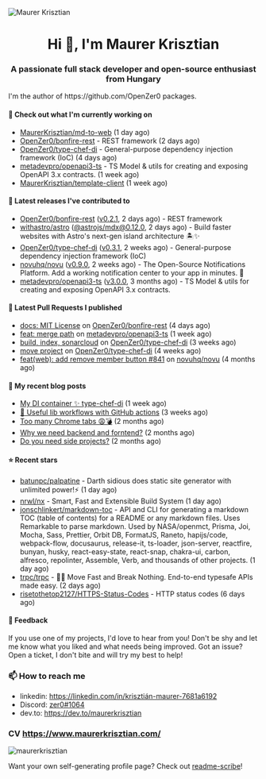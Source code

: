 ![Maurer Krisztian](https://user-images.githubusercontent.com/48491140/201497104-1836aea0-27cc-42fa-909c-26219dda6d61.png)

<h1 align="center">Hi 👋, I'm Maurer Krisztian</h1>
<h3 align="center">A passionate full stack developer and open-source enthusiast from Hungary</h3>
I'm the author of https://github.com/OpenZer0 packages.

#### 👷 Check out what I'm currently working on

- [MaurerKrisztian/md-to-web](https://github.com/MaurerKrisztian/md-to-web) (1 day ago)
- [OpenZer0/bonfire-rest](https://github.com/OpenZer0/bonfire-rest) - REST framework (2 days ago)
- [OpenZer0/type-chef-di](https://github.com/OpenZer0/type-chef-di) -  General-purpose dependency injection framework (IoC) (4 days ago)
- [metadevpro/openapi3-ts](https://github.com/metadevpro/openapi3-ts) - TS Model &amp; utils for creating and exposing OpenAPI 3.x contracts. (1 week ago)
- [MaurerKrisztian/template-client](https://github.com/MaurerKrisztian/template-client) (1 week ago)

#### 🔭 Latest releases I've contributed to

- [OpenZer0/bonfire-rest](https://github.com/OpenZer0/bonfire-rest) ([v0.2.1](https://github.com/OpenZer0/bonfire-rest/releases/tag/v0.2.1), 2 days ago) - REST framework
- [withastro/astro](https://github.com/withastro/astro) ([@astrojs/mdx@0.12.0](https://github.com/withastro/astro/releases/tag/%40astrojs/mdx%400.12.0), 2 days ago) - Build faster websites with Astro&#39;s next-gen island architecture 🏝✨
- [OpenZer0/type-chef-di](https://github.com/OpenZer0/type-chef-di) ([v0.3.1](https://github.com/OpenZer0/type-chef-di/releases/tag/v0.3.1), 2 weeks ago) -  General-purpose dependency injection framework (IoC)
- [novuhq/novu](https://github.com/novuhq/novu) ([v0.9.0](https://github.com/novuhq/novu/releases/tag/v0.9.0), 2 weeks ago) - The Open-Source Notifications Platform. Add a working notification center to your app in minutes. 🚀
- [metadevpro/openapi3-ts](https://github.com/metadevpro/openapi3-ts) ([v3.0.0](https://github.com/metadevpro/openapi3-ts/releases/tag/v3.0.0), 3 months ago) - TS Model &amp; utils for creating and exposing OpenAPI 3.x contracts.

#### 🔨 Latest Pull Requests I published

- [docs: MIT License](https://github.com/OpenZer0/bonfire-rest/pull/3) on [OpenZer0/bonfire-rest](https://github.com/OpenZer0/bonfire-rest) (4 days ago)
- [feat: merge path](https://github.com/metadevpro/openapi3-ts/pull/91) on [metadevpro/openapi3-ts](https://github.com/metadevpro/openapi3-ts) (1 week ago)
- [build, index, sonarcloud](https://github.com/OpenZer0/type-chef-di/pull/2) on [OpenZer0/type-chef-di](https://github.com/OpenZer0/type-chef-di) (3 weeks ago)
- [move project](https://github.com/OpenZer0/type-chef-di/pull/1) on [OpenZer0/type-chef-di](https://github.com/OpenZer0/type-chef-di) (4 weeks ago)
- [feat(web): add remove member button #841](https://github.com/novuhq/novu/pull/888) on [novuhq/novu](https://github.com/novuhq/novu) (4 months ago)

#### 📜 My recent blog posts

- [My DI container ✨ type-chef-di](https://dev.to/maurerkrisztian/my-di-container-type-chef-di-23ol) (1 week ago)
- [🔨 Useful lib workflows with GitHub actions](https://dev.to/maurerkrisztian/useful-lib-workflows-with-github-actions-3k01) (3 weeks ago)
- [Too many Chrome tabs 😩💣](https://dev.to/maurerkrisztian/too-many-chrome-tabs-57a2) (2 months ago)
- [Why we need backend and forntend?](https://dev.to/maurerkrisztian/why-we-need-backend-and-forntend-454k) (2 months ago)
- [Do you need side projects?](https://dev.to/maurerkrisztian/do-you-need-side-projects-2n26) (2 months ago)

#### ⭐ Recent stars

- [batunpc/palpatine](https://github.com/batunpc/palpatine) - Darth sidious does static site generator with unlimited power!⚡ (1 day ago)
- [nrwl/nx](https://github.com/nrwl/nx) - Smart, Fast and Extensible Build System (1 day ago)
- [jonschlinkert/markdown-toc](https://github.com/jonschlinkert/markdown-toc) - API and CLI for generating a markdown TOC (table of contents) for a README or any markdown files. Uses Remarkable to parse markdown. Used by NASA/openmct, Prisma, Joi, Mocha, Sass, Prettier, Orbit DB, FormatJS, Raneto, hapijs/code, webpack-flow, docusaurus, release-it, ts-loader, json-server, reactfire, bunyan, husky, react-easy-state, react-snap, chakra-ui, carbon, alfresco, repolinter, Assemble, Verb, and thousands of other projects. (1 day ago)
- [trpc/trpc](https://github.com/trpc/trpc) - 🧙‍♀️  Move Fast and Break Nothing. End-to-end typesafe APIs made easy.  (2 days ago)
- [risetothetop2127/HTTPS-Status-Codes](https://github.com/risetothetop2127/HTTPS-Status-Codes) - HTTP status codes (6 days ago)

#### 💬 Feedback

If you use one of my projects, I'd love to hear from you! Don't be shy and let me know what you liked
and what needs being improved. Got an issue? Open a ticket, I don't bite and will try my best to help!

### 📫 How to reach me
- linkedin: https://linkedin.com/in/krisztián-maurer-7681a6192
- Discord: <a href="https://discord.com/users/zer0#1064"> zer0#1064</a>
- dev.to: https://dev.to/maurerkrisztian

### CV https://www.maurerkrisztian.com/

<p><img align="center" src="https://github-readme-streak-stats.herokuapp.com/?user=maurerkrisztian&" alt="maurerkrisztian" /></p>

Want your own self-generating profile page? Check out [readme-scribe](https://github.com/muesli/readme-scribe)!
